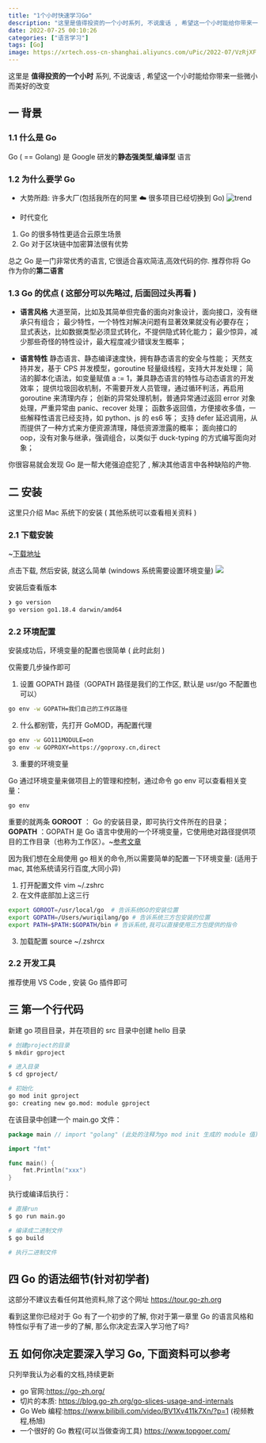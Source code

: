 ```yaml
---
title: "1个小时快速学习Go"
description: "这里是值得投资的一个小时系列, 不说废话 , 希望这一个小时能给你带来一些微小而美好的改变"
date: 2022-07-25 00:10:26
categories: ["语言学习"]
tags: [Go]
image: https://xrtech.oss-cn-shanghai.aliyuncs.com/uPic/2022-07/VzRjXF.jpg
---
```


这里是 **值得投资的一个小时** 系列, 不说废话 , 希望这一个小时能给你带来一些微小而美好的改变

## 一 背景

### 1.1 什么是 Go

Go ( == Golang) 是 Google 研发的**静态强类型**,**编译型** 语言

### 1.2 为什么要学 Go

- 大势所趋:
  许多大厂(包括我所在的阿里 ☁️ 很多项目已经切换到 Go)
  ![trend](https://xrtech.oss-cn-shanghai.aliyuncs.com/uPic/2022-07/t8nONt.png)

- 时代变化

1. Go 的很多特性更适合云原生场景
2. Go 对于区块链中加密算法很有优势

总之 Go 是一门非常优秀的语言, 它很适合喜欢简洁,高效代码的你. 推荐你将 Go 作为你的**第二语言**

### 1.3 Go 的优点 ( 这部分可以先略过, 后面回过头再看 )

- **语言风格**
  大道至简，比如及其简单但完备的面向对象设计，面向接口，没有继承只有组合；
  最少特性，一个特性对解决问题有显著效果就没有必要存在；
  显式表达，比如数据类型必须显式转化，不提供隐式转化能力；
  最少惊异，减少那些奇怪的特性设计，最大程度减少错误发生概率；

- **语言特性**
  静态语言、静态编译速度快，拥有静态语言的安全与性能；
  天然支持并发，基于 CPS 并发模型，goroutine 轻量级线程，支持大并发处理；
  简洁的脚本化语法，如变量赋值 a := 1，兼具静态语言的特性与动态语言的开发效率；
  提供垃圾回收机制，不需要开发人员管理，通过循环判活，再启用 goroutine 来清理内存；
  创新的异常处理机制，普通异常通过返回 error 对象处理，严重异常由 panic、recover 处理；
  函数多返回值，方便接收多值，一些解释性语言已经支持，如 python、js 的 es6 等；
  支持 defer 延迟调用，从而提供了一种方式来方便资源清理，降低资源泄露的概率；
  面向接口的 oop，没有对象与继承，强调组合，以类似于 duck-typing 的方式编写面向对象；

你很容易就会发现 Go 是一帮大佬强迫症犯了 , 解决其他语言中各种缺陷的产物.

## 二 安装

这里只介绍 Mac 系统下的安装 ( 其他系统可以查看相关资料 )

### 2.1 下载安装

~[下载地址](https://golang.google.cn/)

点击下载, 然后安装, 就这么简单 (windows 系统需要设置环境变量)
![](https://xrtech.oss-cn-shanghai.aliyuncs.com/uPic/2022-07/mLy8qS.png)

安装后查看版本

```bash
❯ go version
go version go1.18.4 darwin/amd64
```

### 2.2 环境配置

安装成功后，环境变量的配置也很简单 ( 此时此刻 )

仅需要几步操作即可

1. 设置 GOPATH 路径（GOPATH 路径是我们的工作区, 默认是 usr/go 不配置也可以）

```bash
go env -w GOPATH=我们自己的工作区路径
```

2. 什么都别管，先打开 GoMOD，再配置代理

```bash
go env -w GO111MODULE=on
go env -w GOPROXY=https://goproxy.cn,direct
```

3. 重要的环境变量

Go 通过环境变量来做项目上的管理和控制，通过命令 go env 可以查看相关变量：

```bash
go env
```

重要的就两条
**GOROOT** ： Go 的安装目录，即可执行文件所在的目录；
**GOPATH** ：GOPATH 是 Go 语言中使用的一个环境变量，它使用绝对路径提供项目的工作目录（也称为工作区）。~[参考文章](https://www.cnblogs.com/ailiailan/p/13454139.html)

因为我们想在全局使用 go 相关的命令,所以需要简单的配置一下环境变量: (适用于 mac, 其他系统请另行百度,大同小异)

1. 打开配置文件 vim ~/.zshrc
2. 在文件底部加上这三行

```zsh
export GOROOT=/usr/local/go  # 告诉系统GO的安装位置
export GOPATH=/Users/wuriqilang/go # 告诉系统三方包安装的位置
export PATH=$PATH:$GOPATH/bin # 告诉系统,我可以直接使用三方包提供的指令
```

3. 加载配置 source ~/.zshrcx

### 2.2 开发工具

推荐使用 VS Code , 安装 Go 插件即可

## 三 第一个行代码

新建 go 项目目录，并在项目的 src 目录中创建 hello 目录

```bash
# 创建project的目录
$ mkdir gproject

# 进入目录
$ cd gproject/

# 初始化
go mod init gproject
go: creating new go.mod: module gproject
```

在该目录中创建一个 main.go 文件：

```go
package main // import "golang" (此处的注释为go mod init 生成的 module 值)

import "fmt"

func main() {
	fmt.Println("xxx")
}
```

执行或编译后执行：

```bash
# 直接run
$ go run main.go

# 编译成二进制文件
$ go build

# 执行二进制文件
```

## 四 Go 的语法细节(针对初学者)

这部分不建议去看任何其他资料,除了这个网址
https://tour.go-zh.org

看到这里你已经对于 Go 有了一个初步的了解, 你对于第一章里 Go 的语言风格和特性似乎有了进一步的了解, 那么你决定去深入学习他了吗?

## 五 如何你决定要深入学习 Go, 下面资料可以参考

只列举我认为必看的文档,持续更新

- go 官网:https://go-zh.org/
- 切片的本质: https://blog.go-zh.org/go-slices-usage-and-internals
- Go Web 编程:https://www.bilibili.com/video/BV1Xv411k7Xn/?p=1 (视频教程,杨旭)
- 一个很好的 Go 教程(可以当做查询工具) https://www.topgoer.com/
